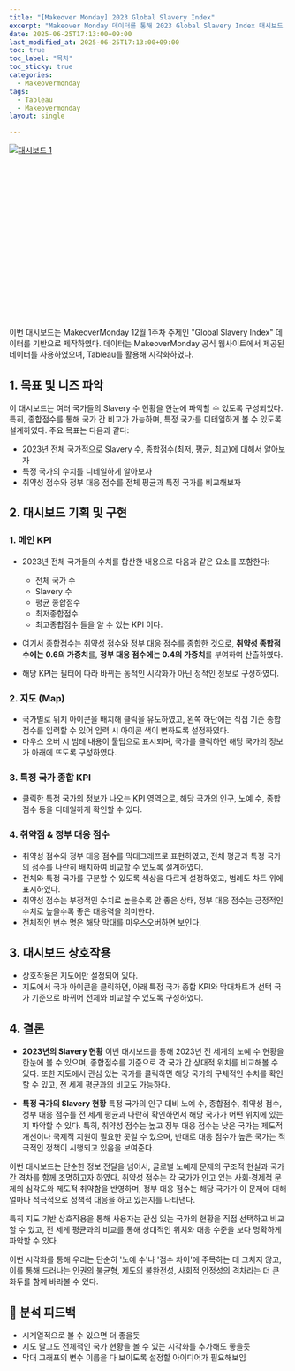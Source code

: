 ```yaml
---
title: "[Makeover Monday] 2023 Global Slavery Index"
excerpt: "Makeover Monday 데이터를 통해 2023 Global Slavery Index 대시보드 만들기④"
date: 2025-06-25T17:13:00+09:00
last_modified_at: 2025-06-25T17:13:00+09:00
toc: true
toc_label: "목차"
toc_sticky: true
categories:
  - Makeovermonday
tags:
  - Tableau
  - Makeovermonday
layout: single

---
```

<div class="tableauPlaceholder" id="vizResponsive"
     style="position: relative; width: 100%; padding-bottom: 62.5%; height: 0;">
  <noscript>
    <a href="#">
      <img alt="대시보드 1"
           src="https://public.tableau.com/static/images/Gl/GlobalSlaveryindex2023/1/1_rss.png"
           style="border: none" />
    </a>
  </noscript>
  <object class="tableauViz"
          style="position: absolute; top: 0; left: 0; width: 100%; height: 100%;">
    <param name="host_url" value="https%3A%2F%2Fpublic.tableau.com%2F" />
    <param name="embed_code_version" value="3" />
    <param name="site_root" value="" />
    <param name="name" value="GlobalSlaveryindex2023/1" />
    <param name="tabs" value="no" />
    <param name="toolbar" value="yes" />
    <param name="static_image" value="https://public.tableau.com/static/images/Gl/GlobalSlaveryindex2023/1/1_rss.png" />
    <param name="animate_transition" value="yes" />
    <param name="display_static_image" value="yes" />
    <param name="display_spinner" value="yes" />
    <param name="display_overlay" value="yes" />
    <param name="display_count" value="yes" />
    <param name="language" value="ko-KR" />
  </object>
</div>

<script type="text/javascript">
  window.addEventListener('DOMContentLoaded', function () {
    var divElement = document.getElementById('vizResponsive');
    var vizElement = divElement.getElementsByTagName('object')[0];
    if (vizElement) {
      var scriptElement = document.createElement('script');
      scriptElement.src = 'https://public.tableau.com/javascripts/api/viz_v1.js';
      vizElement.parentNode.insertBefore(scriptElement, vizElement);
    }
  });
</script>

이번 대시보드는 MakeoverMonday 12월 1주차 주제인 "Global Slavery Index" 데이터를 기반으로 제작하였다.
데이터는 MakeoverMonday 공식 웹사이트에서 제공된 데이터를 사용하였으며, Tableau를 활용해 시각화하였다.

## 1. 목표 및 니즈 파악

이 대시보드는 여러 국가들의 Slavery 수 현황을 한눈에 파악할 수 있도록 구성되었다.
특히, 종합점수를 통해 국가 간 비교가 가능하며, 특정 국가를 디테일하게 볼 수 있도록 설계하였다.
주요 목표는 다음과 같다:

- 2023년 전체 국가적으로 Slavery 수, 종합점수(최저, 평균, 최고)에 대해서 알아보자
- 특정 국가의 수치를 디테일하게 알아보자
- 취약성 점수와 정부 대응 점수를 전체 평균과 특정 국가를 비교해보자

## 2. 대시보드 기획 및 구현
### 1. 메인 KPI
- 2023년 전체 국가들의 수치를 합산한 내용으로 다음과 같은 요소를 포함한다:
  - 전체 국가 수
  - Slavery 수
  - 평균 종합점수
  - 최저종합점수
  - 최고종합점수 들을 알 수 있는 KPI 이다.

- 여기서 종합점수는 취약성 점수와 정부 대응 점수를 종합한 것으로, **취약성 종합점수에는 0.6의 가중치**를, **정부 대응 점수에는 0.4의 가중치**를 부여하여 산출하였다.
- 해당 KPI는 필터에 따라 바뀌는 동적인 시각화가 아닌 정적인 정보로 구성하였다.

### 2. 지도 (Map)
- 국가별로 위치 아이콘을 배치해 클릭을 유도하였고, 왼쪽 하단에는 직접 기준 종합점수를 입력할 수 있어 입력 시 아이콘 색이 변하도록 설정하였다.
- 마우스 오버 시 범례 내용이 툴팁으로 표시되며, 국가를 클릭하면 해당 국가의 정보가 아래에 뜨도록 구성하였다.

### 3. 특정 국가 종합 KPI
- 클릭한 특정 국가의 정보가 나오는 KPI 영역으로, 해당 국가의 인구, 노예 수, 종합점수 등을 디테일하게 확인할 수 있다.

### 4. 취약점 & 정부 대응 점수
- 취약성 점수와 정부 대응 점수를 막대그래프로 표현하였고, 전체 평균과 특정 국가의 점수를 나란히 배치하여 비교할 수 있도록 설계하였다.
- 전체와 특정 국가를 구분할 수 있도록 색상을 다르게 설정하였고, 범례도 차트 위에 표시하였다.
- 취약성 점수는 부정적인 수치로 높을수록 안 좋은 상태, 정부 대응 점수는 긍정적인 수치로 높을수록 좋은 대응력을 의미한다.
- 전체적인 변수 명은 해당 막대를 마우스오버하면 보인다.

## 3. 대시보드 상호작용
- 상호작용은 지도에만 설정되어 있다. 
- 지도에서 국가 아이콘을 클릭하면, 아래 특정 국가 종합 KPI와 막대차트가 선택 국가 기준으로 바뀌어 전체와 비교할 수 있도록 구성하였다.

## 4. 결론
- **2023년의 Slavery 현황**
이번 대시보드를 통해 2023년 전 세계의 노예 수 현황을 한눈에 볼 수 있으며, 종합점수를 기준으로 각 국가 간 상대적 위치를 비교해볼 수 있다.
또한 지도에서 관심 있는 국가를 클릭하면 해당 국가의 구체적인 수치를 확인할 수 있고, 전 세계 평균과의 비교도 가능하다.

- **특정 국가의 Slavery 현황**
특정 국가의 인구 대비 노예 수, 종합점수, 취약성 점수, 정부 대응 점수를 전 세계 평균과 나란히 확인하면서 해당 국가가 어떤 위치에 있는지 파악할 수 있다.
특히, 취약성 점수는 높고 정부 대응 점수는 낮은 국가는 제도적 개선이나 국제적 지원이 필요한 곳일 수 있으며, 반대로 대응 점수가 높은 국가는 적극적인 정책이 시행되고 있음을 보여준다.


이번 대시보드는 단순한 정보 전달을 넘어서, 글로벌 노예제 문제의 구조적 현실과 국가 간 격차를 함께 조명하고자 하였다.
취약성 점수는 각 국가가 안고 있는 사회·경제적 문제의 심각도와 제도적 취약함을 반영하며,
정부 대응 점수는 해당 국가가 이 문제에 대해 얼마나 적극적으로 정책적 대응을 하고 있는지를 나타낸다.

특히 지도 기반 상호작용을 통해 사용자는 관심 있는 국가의 현황을 직접 선택하고 비교할 수 있고,
전 세계 평균과의 비교를 통해 상대적인 위치와 대응 수준을 보다 명확하게 파악할 수 있다.

이번 시각화를 통해 우리는 단순히 '노예 수'나 '점수 차이'에 주목하는 데 그치지 않고,
이를 통해 드러나는 인권의 불균형, 제도의 불완전성, 사회적 안정성의 격차라는 더 큰 화두를 함께 바라볼 수 있다.

## 💬 분석 피드백

- 시계열적으로 볼 수 있으면 더 좋을듯
- 지도 말고도 전체적인 국가 현황을 볼 수 있는 시각화를 추가해도 좋을듯
- 막대 그래프의 변수 이름을 다 보이도록 설정할 아이디어가 필요해보임

<!-- <div class='tableauPlaceholder' id='viz1751245444120' style='position: relative'><noscript><a href='#'><img alt='대시보드 1 ' src='https:&#47;&#47;public.tableau.com&#47;static&#47;images&#47;Gl&#47;GlobalSlaveryindex2023&#47;1&#47;1_rss.png' style='border: none' /></a></noscript><object class='tableauViz'  style='display:none;'><param name='host_url' value='https%3A%2F%2Fpublic.tableau.com%2F' /> <param name='embed_code_version' value='3' /> <param name='site_root' value='' /><param name='name' value='GlobalSlaveryindex2023&#47;1' /><param name='tabs' value='no' /><param name='toolbar' value='yes' /><param name='static_image' value='https:&#47;&#47;public.tableau.com&#47;static&#47;images&#47;Gl&#47;GlobalSlaveryindex2023&#47;1&#47;1.png' /> <param name='animate_transition' value='yes' /><param name='display_static_image' value='yes' /><param name='display_spinner' value='yes' /><param name='display_overlay' value='yes' /><param name='display_count' value='yes' /><param name='language' value='ko-KR' /></object></div>                <script type='text/javascript'>                    var divElement = document.getElementById('viz1751245444120');                    var vizElement = divElement.getElementsByTagName('object')[0];                    if ( divElement.offsetWidth > 800 ) { vizElement.style.width='1600px';vizElement.style.height='927px';} else if ( divElement.offsetWidth > 500 ) { vizElement.style.width='1600px';vizElement.style.height='927px';} else { vizElement.style.width='100%';vizElement.style.height='2577px';}                     var scriptElement = document.createElement('script');                    scriptElement.src = 'https://public.tableau.com/javascripts/api/viz_v1.js';                    vizElement.parentNode.insertBefore(scriptElement, vizElement);                </script> -->